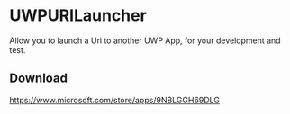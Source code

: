 # UWPURILauncher

Allow you to launch a Uri to another UWP App, for your development and test.

## Download
https://www.microsoft.com/store/apps/9NBLGGH69DLG
